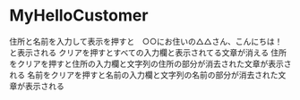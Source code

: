 # MyHelloCustomer

住所と名前を入力して表示を押すと　○○にお住いの△△さん、こんにちは！　と表示される
クリアを押すとすべての入力欄と表示されてる文章が消える
住所をクリアを押すと住所の入力欄と文字列の住所の部分が消去された文章が表示される
名前をクリアを押すと名前の入力欄と文字列の名前の部分が消去された文章が表示される
